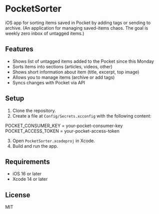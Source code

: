 # PocketSorter

iOS app for sorting items saved in Pocket by adding tags or sending to archive.
(An application for managing saved-items chaos. The goal is weekly zero inbox of untagged items.)

## Features

- Shows list of untagged items added to the Pocket since this Monday
- Sorts items into sections (articles, videos, other)
- Shows short information about item (title, excerpt, top image)
- Allows you to manage items (archive or add tags)
- Syncs changes with Pocket via API

## Setup

1. Clone the repository.
2. Create a file at `Config/Secrets.xcconfig` with the following content:

POCKET_CONSUMER_KEY = your-pocket-consumer-key
POCKET_ACCESS_TOKEN = your-pocket-access-token

3. Open `PocketSorter.xcodeproj` in Xcode.
4. Build and run the app.

## Requirements

- iOS 16 or later
- Xcode 14 or later

## License

MIT